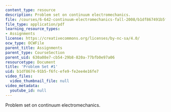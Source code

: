 ```yaml
---
content_type: resource
description: Problem set on continuum electromechanics.
file: /courses/6-642-continuum-electromechanics-fall-2008/b1df867491b5f6fcefe9fe2ee4e16fe7_pset1.pdf
file_type: application/pdf
learning_resource_types:
- Assignments
license: https://creativecommons.org/licenses/by-nc-sa/4.0/
ocw_type: OCWFile
parent_title: Assignments
parent_type: CourseSection
parent_uid: 630a08e7-cb54-29b8-820a-77bfb0e97a06
resourcetype: Document
title: 'Problem Set #1'
uid: b1df8674-91b5-f6fc-efe9-fe2ee4e16fe7
video_files:
  video_thumbnail_file: null
video_metadata:
  youtube_id: null
---
```

Problem set on continuum electromechanics.